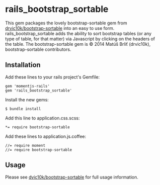 # rails_bootstrap_sortable

This gem packages the lovely bootstrap-sortable gem from [drvic10k/bootstrap-sortable](https://github.com/drvic10k/bootstrap-sortable) into an easy to use form. rails_bootstrap_sortable adds the ability to sort bootstrap tables (or any type of table, for that matter) via Javascript by clicking on the headers of the table. The bootstrap-sortable gem is &copy; 2014 Matúš Brliť (drvic10k), bootstrap-sortable contributors.

## Installation

Add these lines to your rails project's Gemfile:

	gem 'momentjs-rails'
    gem 'rails_bootstrap_sortable'

Install the new gems:

    $ bundle install

Add this line to application.css.scss:
```
*= require bootstrap-sortable
```

Add these lines to application.js.coffee:

    //= require moment
    //= require bootstrap-sortable
    
## Usage

Please see [dvic10k/bootstrap-sortable](https://github.com/drvic10k/bootstrap-sortable) for full usage information. 
